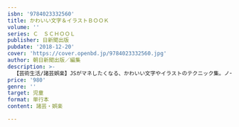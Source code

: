 ```yaml
---
isbn: '9784023332560'
title: かわいい文字＆イラストＢＯＯＫ
volume: ''
series: Ｃ　ＳＣＨＯＯＬ
publisher: 日新聞出版
pubdate: '2018-12-20'
cover: 'https://cover.openbd.jp/9784023332560.jpg'
author: 朝日新聞出版／編集
description: >-
  【芸術生活/諸芸娯楽】JSがマネしたくなる、かわいい文字やイラストのテクニック集。ノートや交換日記、お手紙のデコアイデアもたくさん掲載。トレースして使えるイラストシートつき。かるき春先生の描き下ろしマンガもついて二重、三重に楽しめる！
price: '980'
genre: ''
target: 児童
format: 単行本
content: 諸芸・娯楽

---
```

